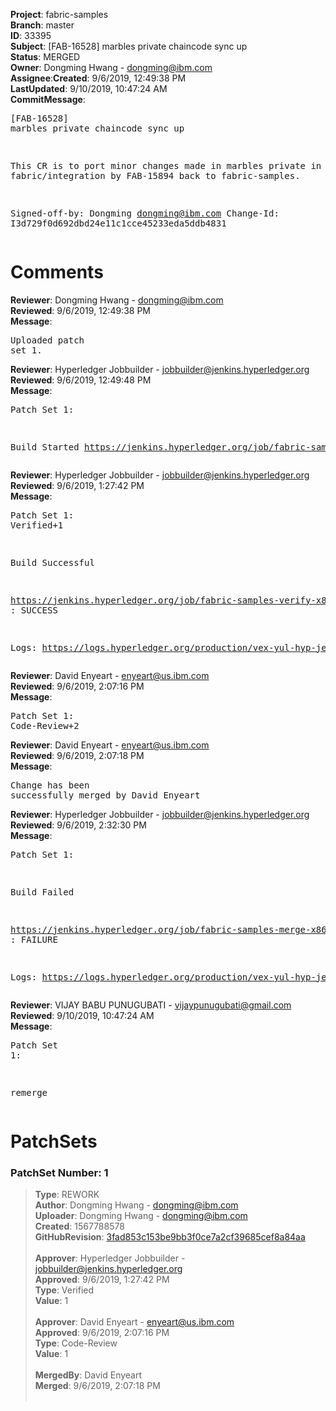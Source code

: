 <strong>Project</strong>: fabric-samples</br><strong>Branch</strong>: master<br><strong>ID</strong>: 33395<br><strong>Subject</strong>: [FAB-16528] marbles private chaincode sync up<br><strong>Status</strong>: MERGED<br><strong>Owner</strong>: Dongming Hwang - dongming@ibm.com<br><strong>Assignee</strong>:<strong>Created</strong>: 9/6/2019, 12:49:38 PM<br><strong>LastUpdated</strong>: 9/10/2019, 10:47:24 AM<br><strong>CommitMessage</strong>:<br><pre>[FAB-16528] marbles private chaincode sync up

This CR is to port minor changes made in marbles
private in fabric/integration by FAB-15894 back
to fabric-samples.

Signed-off-by: Dongming <dongming@ibm.com>
Change-Id: I3d729f0d692dbd24e11c1cce45233eda5ddb4831
</pre><h1>Comments</h1><strong>Reviewer</strong>: Dongming Hwang - dongming@ibm.com<br><strong>Reviewed</strong>: 9/6/2019, 12:49:38 PM<br><strong>Message</strong>: <pre>Uploaded patch set 1.</pre><strong>Reviewer</strong>: Hyperledger Jobbuilder - jobbuilder@jenkins.hyperledger.org<br><strong>Reviewed</strong>: 9/6/2019, 12:49:48 PM<br><strong>Message</strong>: <pre>Patch Set 1:

Build Started https://jenkins.hyperledger.org/job/fabric-samples-verify-x86_64/536/</pre><strong>Reviewer</strong>: Hyperledger Jobbuilder - jobbuilder@jenkins.hyperledger.org<br><strong>Reviewed</strong>: 9/6/2019, 1:27:42 PM<br><strong>Message</strong>: <pre>Patch Set 1: Verified+1

Build Successful 

https://jenkins.hyperledger.org/job/fabric-samples-verify-x86_64/536/ : SUCCESS

Logs: https://logs.hyperledger.org/production/vex-yul-hyp-jenkins-3/fabric-samples-verify-x86_64/536</pre><strong>Reviewer</strong>: David Enyeart - enyeart@us.ibm.com<br><strong>Reviewed</strong>: 9/6/2019, 2:07:16 PM<br><strong>Message</strong>: <pre>Patch Set 1: Code-Review+2</pre><strong>Reviewer</strong>: David Enyeart - enyeart@us.ibm.com<br><strong>Reviewed</strong>: 9/6/2019, 2:07:18 PM<br><strong>Message</strong>: <pre>Change has been successfully merged by David Enyeart</pre><strong>Reviewer</strong>: Hyperledger Jobbuilder - jobbuilder@jenkins.hyperledger.org<br><strong>Reviewed</strong>: 9/6/2019, 2:32:30 PM<br><strong>Message</strong>: <pre>Patch Set 1:

Build Failed 

https://jenkins.hyperledger.org/job/fabric-samples-merge-x86_64/145/ : FAILURE

Logs: https://logs.hyperledger.org/production/vex-yul-hyp-jenkins-3/fabric-samples-merge-x86_64/145</pre><strong>Reviewer</strong>: VIJAY BABU PUNUGUBATI - vijaypunugubati@gmail.com<br><strong>Reviewed</strong>: 9/10/2019, 10:47:24 AM<br><strong>Message</strong>: <pre>Patch Set 1:

remerge</pre><h1>PatchSets</h1><h3>PatchSet Number: 1</h3><blockquote><strong>Type</strong>: REWORK<br><strong>Author</strong>: Dongming Hwang - dongming@ibm.com<br><strong>Uploader</strong>: Dongming Hwang - dongming@ibm.com<br><strong>Created</strong>: 1567788578<br><strong>GitHubRevision</strong>: [3fad853c153be9bb3f0ce7a2cf39685cef8a84aa](https://github.com/hyperledger/fabric-samples/commit/3fad853c153be9bb3f0ce7a2cf39685cef8a84aa)<br><br><strong>Approver</strong>: Hyperledger Jobbuilder - jobbuilder@jenkins.hyperledger.org<br><strong>Approved</strong>: 9/6/2019, 1:27:42 PM<br><strong>Type</strong>: Verified<br><strong>Value</strong>: 1<br><br><strong>Approver</strong>: David Enyeart - enyeart@us.ibm.com<br><strong>Approved</strong>: 9/6/2019, 2:07:16 PM<br><strong>Type</strong>: Code-Review<br><strong>Value</strong>: 1<br><br><strong>MergedBy</strong>: David Enyeart<br><strong>Merged</strong>: 9/6/2019, 2:07:18 PM<br><br></blockquote>
